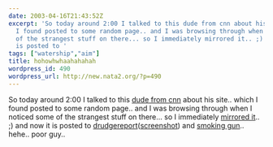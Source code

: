 ```yaml
---
date: 2003-04-16T21:43:52Z
excerpt: 'So today around 2:00 I talked to this dude from cnn about his site.. which
  I found posted to some random page.. and I was browsing through when I noticed some
  of the strangest stuff on there... so I immediately mirrored it.. ;) and now it
  is posted to '
tags: ["watership","aim"]
title: hohowhwhaahahahah
wordpress_id: 490
wordpress_url: http://new.nata2.org/?p=490
---
```


So today around 2:00 I talked to this <a href="http://watership.org/cnn_mirrors/peter_rentz.aim_conf.txt">dude from cnn</a> about his site.. which I found posted to some random page.. and I was browsing through when I noticed some of the strangest stuff on there... so I immediately <a href="http://watership.org/cnn_mirrors/">mirrored it</a>.. ;) and now it is posted to <a href="http://www.drudgereport.com">drudgereport</a>(<a href="http://watership.org/cnn_mirrors/drudge.jpg">screenshot</a>) and <a href="http://www.thesmokinggun.com/archive/cnnobit1.html">smoking gun</a>.. hehe.. poor guy.. 
